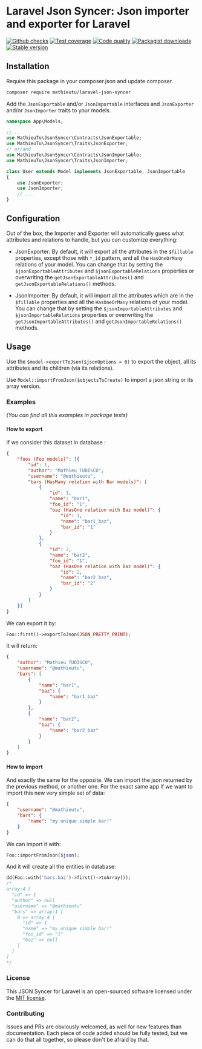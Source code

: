 # Laravel Json Syncer: Json importer and exporter for Laravel

[![Github checks](https://img.shields.io/github/checks-status/mathieutu/laravel-json-syncer/main.svg?style=flat-square)](https://github.com/mathieutu/laravel-json-syncer/actions) 
[![Test coverage](https://img.shields.io/scrutinizer/coverage/g/mathieutu/laravel-json-syncer.svg?style=flat-square&label=Coverage)](https://scrutinizer-ci.com/g/mathieutu/laravel-json-syncer/?branch=main) 
[![Code quality](https://img.shields.io/scrutinizer/g/mathieutu/laravel-json-syncer.svg?style=flat-square&label=Quality)](https://scrutinizer-ci.com/g/mathieutu/laravel-json-syncer/?branch=main) 
[![Packagist downloads](https://img.shields.io/packagist/dt/mathieutu/laravel-json-syncer.svg?style=flat-square&label=Downloads)](https://packagist.org/packages/mathieutu/laravel-json-syncer)
[![Stable version](https://img.shields.io/packagist/v/mathieutu/laravel-json-syncer.svg?style=flat-square&label=Packagist)](https://packagist.org/packages/mathieutu/laravel-json-syncer)

## Installation

Require this package in your composer.json and update composer.
```bash
composer require mathieutu/laravel-json-syncer
```

Add the `JsonExportable` and/or `JsonImportable` interfaces and `JsonExporter` and/or `JsonImporter` traits to your models.
```php
namespace App\Models;

//...
use MathieuTu\JsonSyncer\Contracts\JsonExportable;
use MathieuTu\JsonSyncer\Traits\JsonExporter;
// or/and
use MathieuTu\JsonSyncer\Contracts\JsonImportable;
use MathieuTu\JsonSyncer\Traits\JsonImporter;

class User extends Model implements JsonExportable, JsonImportable
{
    use JsonExporter;
    use JsonImporter;
    // ...
}
```

## Configuration

Out of the box, the Importer and Exporter will automatically guess what attributes and relations to handle, but you can customize everything:
 - JsonExporter:
    By default, it will export all the attributes in the `$fillable` properties, except those with `*_id` pattern, and all the `HasOneOrMany` relations of your model.
    You can change that by setting the `$jsonExportableAttributes` and `$jsonExportableRelations` properties or overwriting the `getJsonExportableAttributes()` and `getJsonExportableRelations()` methods.

 - JsonImporter:
    By default, it will import all the attributes which are in the `$fillable` properties and all the `HasOneOrMany` relations of your model.
    You can change that by setting the `$jsonImportableAttributes` and `$jsonImportableRelations` properties or overwriting the `getJsonImportableAttributes()` and `getJsonImportableRelations()` methods.

## Usage

Use the `$model->exportToJson($jsonOptions = 0)` to export the object, all its attributes and its children (via its relations).

Use `Model::importFromJson($objectsToCreate)` to import a json string or its array version.

### Examples
_(You can find all this examples in package tests)_

#### How to export
If we consider this dataset in database :
```json
{
    "foos (Foo models)": [{
        "id": 1,
        "author": "Mathieu TUDISCO",
        "username": "@mathieutu",
        "bars (HasMany relation with Bar models)": [
            {
                "id": 1,
                "name": "bar1",
                "foo_id": "1",
                "baz (HasOne relation with Baz model)": {
                    "id": 1,
                    "name": "bar1_baz",
                    "bar_id": "1"
                }
            },
            {
                "id": 2,
                "name": "bar2",
                "foo_id": "1",
                "baz (HasOne relation with Baz model)": {
                    "id": 2,
                    "name": "bar2_baz",
                    "bar_id": "2"
                }
            }
        ]
    }]
}
```
We can export it by:
```php
Foo::first()->exportToJson(JSON_PRETTY_PRINT);
```
It will return:
```json
{
    "author": "Mathieu TUDISCO",
    "username": "@mathieutu",
    "bars": [
        {
            "name": "bar1",
            "baz": {
                "name": "bar1_baz"
            }
        },
        {
            "name": "bar2",
            "baz": {
                "name": "bar2_baz"
            }
        }
    ]
}
```

#### How to import
And exactly the same for the opposite. We can import the json returned by the previous method, or another one.
For the exact same app If we want to import this new very simple set of data:
```json
{
    "username": "@mathieutu",
    "bars": {
        "name": "my unique simple bar!"
    }
}

```

We can import it with:
```php
Foo::importFromJson($json);
```
And it will create all the entities in database:
```php
dd(Foo::with('bars.baz')->first()->toArray());
/*
array:4 [
  "id" => 1
  "author" => null
  "username" => "@mathieutu"
  "bars" => array:1 [
    0 => array:4 [
      "id" => 1
      "name" => "my unique simple bar!"
      "foo_id" => "1"
      "baz" => null
    ]
  ]
]
*/
```

### License

This JSON Syncer for Laravel is an open-sourced software licensed under the [MIT license](http://opensource.org/licenses/MIT).

### Contributing

Issues and PRs are obviously welcomed, as well for new features than documentation.
Each piece of code added should be fully tested, but we can do that all together, so please don't be afraid by that. 

